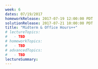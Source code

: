 ```yaml
---
week: 6
dates: 07/19/2017
homeworkRelease: 2017-07-19 12:00:00 PDT
solutionRelease: 2017-07-21 10:00:00 PDT
title: "Midterm & Office Hours++"
# lectureTopics:
#   - TBD
# homeworkTopics:
#   - TBD
# advancedTopics:
#   - TBD
lectureSummary:
---
```

